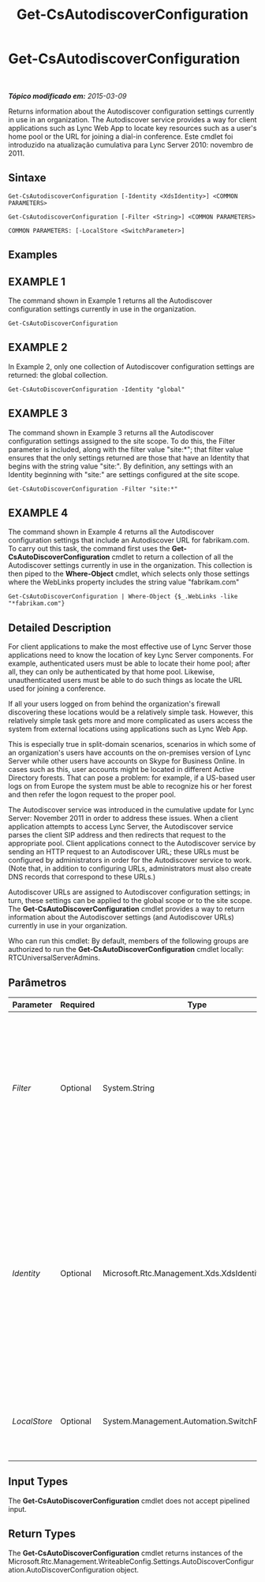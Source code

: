 ﻿---
title: Get-CsAutodiscoverConfiguration
TOCTitle: Get-CsAutodiscoverConfiguration
ms:assetid: 221d26d6-0f77-4873-8872-d600913eb98b
ms:mtpsurl: https://technet.microsoft.com/pt-br/library/Hh690014(v=OCS.15)
ms:contentKeyID: 49306121
ms.date: 05/19/2016
mtps_version: v=OCS.15
ms.translationtype: HT
---

# Get-CsAutodiscoverConfiguration

 

_**Tópico modificado em:** 2015-03-09_

Returns information about the Autodiscover configuration settings currently in use in an organization. The Autodiscover service provides a way for client applications such as Lync Web App to locate key resources such as a user's home pool or the URL for joining a dial-in conference. Este cmdlet foi introduzido na atualização cumulativa para Lync Server 2010: novembro de 2011.

## Sintaxe

    Get-CsAutodiscoverConfiguration [-Identity <XdsIdentity>] <COMMON PARAMETERS>

    Get-CsAutodiscoverConfiguration [-Filter <String>] <COMMON PARAMETERS>

    COMMON PARAMETERS: [-LocalStore <SwitchParameter>]

## Examples

## EXAMPLE 1

The command shown in Example 1 returns all the Autodiscover configuration settings currently in use in the organization.

    Get-CsAutoDiscoverConfiguration

## EXAMPLE 2

In Example 2, only one collection of Autodiscover configuration settings are returned: the global collection.

    Get-CsAutoDiscoverConfiguration -Identity "global"

## EXAMPLE 3

The command shown in Example 3 returns all the Autodiscover configuration settings assigned to the site scope. To do this, the Filter parameter is included, along with the filter value "site:\*"; that filter value ensures that the only settings returned are those that have an Identity that begins with the string value "site:". By definition, any settings with an Identity beginning with "site:" are settings configured at the site scope.

    Get-CsAutoDiscoverConfiguration -Filter "site:*"

## EXAMPLE 4

The command shown in Example 4 returns all the Autodiscover configuration settings that include an Autodiscover URL for fabrikam.com. To carry out this task, the command first uses the **Get-CsAutoDiscoverConfiguration** cmdlet to return a collection of all the Autodiscover settings currently in use in the organization. This collection is then piped to the **Where-Object** cmdlet, which selects only those settings where the WebLinks property includes the string value "fabrikam.com"

    Get-CsAutoDiscoverConfiguration | Where-Object {$_.WebLinks -like "*fabrikam.com"}

## Detailed Description

For client applications to make the most effective use of Lync Server those applications need to know the location of key Lync Server components. For example, authenticated users must be able to locate their home pool; after all, they can only be authenticated by that home pool. Likewise, unauthenticated users must be able to do such things as locate the URL used for joining a conference.

If all your users logged on from behind the organization's firewall discovering these locations would be a relatively simple task. However, this relatively simple task gets more and more complicated as users access the system from external locations using applications such as Lync Web App.

This is especially true in split-domain scenarios, scenarios in which some of an organization's users have accounts on the on-premises version of Lync Server while other users have accounts on Skype for Business Online. In cases such as this, user accounts might be located in different Active Directory forests. That can pose a problem: for example, if a US-based user logs on from Europe the system must be able to recognize his or her forest and then refer the logon request to the proper pool.

The Autodiscover service was introduced in the cumulative update for Lync Server: November 2011 in order to address these issues. When a client application attempts to access Lync Server, the Autodiscover service parses the client SIP address and then redirects that request to the appropriate pool. Client applications connect to the Autodiscover service by sending an HTTP request to an Autodiscover URL; these URLs must be configured by administrators in order for the Autodiscover service to work. (Note that, in addition to configuring URLs, administrators must also create DNS records that correspond to these URLs.)

Autodiscover URLs are assigned to Autodiscover configuration settings; in turn, these settings can be applied to the global scope or to the site scope. The **Get-CsAutoDiscoverConfiguration** cmdlet provides a way to return information about the Autodiscover settings (and Autodiscover URLs) currently in use in your organization.

Who can run this cmdlet: By default, members of the following groups are authorized to run the **Get-CsAutoDiscoverConfiguration** cmdlet locally: RTCUniversalServerAdmins.

## Parâmetros


<table>
<colgroup>
<col style="width: 25%" />
<col style="width: 25%" />
<col style="width: 25%" />
<col style="width: 25%" />
</colgroup>
<thead>
<tr class="header">
<th>Parameter</th>
<th>Required</th>
<th>Type</th>
<th>Description</th>
</tr>
</thead>
<tbody>
<tr class="odd">
<td><p><em>Filter</em></p></td>
<td><p>Optional</p></td>
<td><p>System.String</p></td>
<td><p>Enables you to use wildcards when specifying the Identity of the Autodiscover configuration settings to be returned. For example, this syntax returns all the settings configured at the site scope:</p>
<p>-Filter &quot;site:*&quot;</p>
<p>Note that you cannot use both the Identity and the Filter parameters in the same command.</p></td>
</tr>
<tr class="even">
<td><p><em>Identity</em></p></td>
<td><p>Optional</p></td>
<td><p>Microsoft.Rtc.Management.Xds.XdsIdentity</p></td>
<td><p>Unique identifier for the collection of Autodiscover configuration settings to be retrieved. To retrieve the global settings, use this syntax:</p>
<p>-Identity &quot;global&quot;</p>
<p>To retrieve settings configured at the site scope, use syntax similar to this:</p>
<p>-Identity &quot;site:Redmond&quot;</p>
<p>If this parameter is not included, then the <strong>Get-CsAutoDiscoverConfiguration</strong> cmdlet will return all the Autodiscover configuration settings currently in use in your organization.</p></td>
</tr>
<tr class="odd">
<td><p><em>LocalStore</em></p></td>
<td><p>Optional</p></td>
<td><p>System.Management.Automation.SwitchParameter</p></td>
<td><p>Retrieves the Autodiscover configuration data from the local replica of the Central Management store rather than from the Central Management store itself.</p></td>
</tr>
</tbody>
</table>


## Input Types

The **Get-CsAutoDiscoverConfiguration** cmdlet does not accept pipelined input.

## Return Types

The **Get-CsAutoDiscoverConfiguration** cmdlet returns instances of the Microsoft.Rtc.Management.WriteableConfig.Settings.AutoDiscoverConfiguration.AutoDiscoverConfiguration object.

